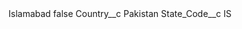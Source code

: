 <?xml version="1.0" encoding="UTF-8"?>
<CustomMetadata xmlns="http://soap.sforce.com/2006/04/metadata" xmlns:xsi="http://www.w3.org/2001/XMLSchema-instance" xmlns:xsd="http://www.w3.org/2001/XMLSchema">
    <label>Islamabad</label>
    <protected>false</protected>
    <values>
        <field>Country__c</field>
        <value xsi:type="xsd:string">Pakistan</value>
    </values>
    <values>
        <field>State_Code__c</field>
        <value xsi:type="xsd:string">IS</value>
    </values>
</CustomMetadata>
